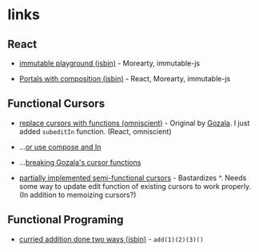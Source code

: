 # links

## React

- [immutable playground (jsbin)](http://jsbin.com/tahire/1/edit?js,console) - Morearty, immutable-js

- [Portals with composition (jsbin)](http://jsbin.com/gadotu/1/edit?js,output) - React, Morearty, immutable-js

## Functional Cursors

- [replace cursors with functions (omniscient)](http://goo.gl/FG6wxF) - Original by [Gozala](https://github.com/omniscientjs/omniscient/issues/89). I just added `subeditIn` function. (React, omniscient)

- ...[or use compose and In](http://goo.gl/melLC8)

- ...[breaking Gozala's cursor functions](http://goo.gl/7rqok2)

- [partially implemented semi-functional cursors](http://goo.gl/OsBMYy) - Bastardizes ^. Needs some way to update edit function of existing cursors to work properly. (In addition to memoizing cursors?)

## Functional Programing

- [curried addition done two ways (jsbin)](http://jsbin.com/dohafi/2/edit) - `add(1)(2)(3)()`
